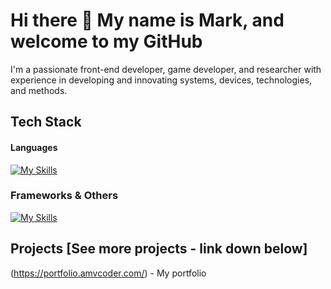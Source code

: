 # Hi there 👋 My name is Mark, and welcome to my GitHub

I'm a passionate front-end developer, game developer, and researcher with experience in developing and innovating systems, devices, technologies, and methods.

## Tech Stack

#### Languages
[![My Skills](https://skillicons.dev/icons?i=python,js,react,threejs,dart,expressjs,typescript,c#,c++)](https://skillicons.dev)

### Frameworks & Others
[![My Skills](https://skillicons.dev/icons?i=html,css,postgresql,mongodb,django,unity,blender)](https://skillicons.dev)


## Projects [See more projects - link down below]

(https://portfolio.amvcoder.com/) - My portfolio
